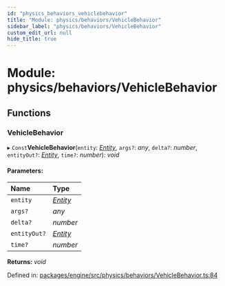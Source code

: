 ```yaml
---
id: "physics_behaviors_vehiclebehavior"
title: "Module: physics/behaviors/VehicleBehavior"
sidebar_label: "physics/behaviors/VehicleBehavior"
custom_edit_url: null
hide_title: true
---
```


# Module: physics/behaviors/VehicleBehavior

## Functions

### VehicleBehavior

▸ `Const`**VehicleBehavior**(`entity`: [*Entity*](../classes/ecs_classes_entity.entity.md), `args?`: *any*, `delta?`: *number*, `entityOut?`: [*Entity*](../classes/ecs_classes_entity.entity.md), `time?`: *number*): *void*

#### Parameters:

Name | Type |
:------ | :------ |
`entity` | [*Entity*](../classes/ecs_classes_entity.entity.md) |
`args?` | *any* |
`delta?` | *number* |
`entityOut?` | [*Entity*](../classes/ecs_classes_entity.entity.md) |
`time?` | *number* |

**Returns:** *void*

Defined in: [packages/engine/src/physics/behaviors/VehicleBehavior.ts:84](https://github.com/xr3ngine/xr3ngine/blob/716a06460/packages/engine/src/physics/behaviors/VehicleBehavior.ts#L84)
